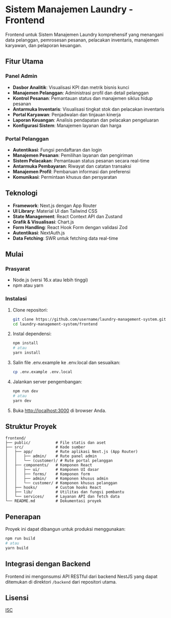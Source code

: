 # Sistem Manajemen Laundry - Frontend

Frontend untuk Sistem Manajemen Laundry komprehensif yang menangani data pelanggan, pemrosesan pesanan, pelacakan inventaris, manajemen karyawan, dan pelaporan keuangan.

## Fitur Utama

### Panel Admin

- **Dasbor Analitik**: Visualisasi KPI dan metrik bisnis kunci
- **Manajemen Pelanggan**: Administrasi profil dan detail pelanggan
- **Kontrol Pesanan**: Pemantauan status dan manajemen siklus hidup pesanan
- **Antarmuka Inventaris**: Visualisasi tingkat stok dan pelacakan inventaris
- **Portal Karyawan**: Penjadwalan dan tinjauan kinerja
- **Laporan Keuangan**: Analisis pendapatan dan pelacakan pengeluaran
- **Konfigurasi Sistem**: Manajemen layanan dan harga

### Portal Pelanggan

- **Autentikasi**: Fungsi pendaftaran dan login
- **Manajemen Pesanan**: Pemilihan layanan dan pengiriman
- **Sistem Pelacakan**: Pemantauan status pesanan secara real-time
- **Antarmuka Pembayaran**: Riwayat dan catatan transaksi
- **Manajemen Profil**: Pembaruan informasi dan preferensi
- **Komunikasi**: Permintaan khusus dan persyaratan

## Teknologi

- **Framework**: Next.js dengan App Router
- **UI Library**: Material UI dan Tailwind CSS
- **State Management**: React Context API dan Zustand
- **Grafik & Visualisasi**: Chart.js
- **Form Handling**: React Hook Form dengan validasi Zod
- **Autentikasi**: NextAuth.js
- **Data Fetching**: SWR untuk fetching data real-time

## Mulai

### Prasyarat

- Node.js (versi 16.x atau lebih tinggi)
- npm atau yarn

### Instalasi

1. Clone repositori:
   ```bash
   git clone https://github.com/username/laundry-management-system.git
   cd laundry-management-system/frontend
   ```

2. Instal dependensi:
   ```bash
   npm install
   # atau
   yarn install
   ```

3. Salin file .env.example ke .env.local dan sesuaikan:
   ```bash
   cp .env.example .env.local
   ```

4. Jalankan server pengembangan:
   ```bash
   npm run dev
   # atau
   yarn dev
   ```

5. Buka [http://localhost:3000](http://localhost:3000) di browser Anda.

## Struktur Proyek

```
frontend/
├── public/           # File statis dan aset
├── src/              # Kode sumber
│   ├── app/          # Rute aplikasi Next.js (App Router)
│   │   ├── admin/    # Rute panel admin
│   │   └── (customer)/ # Rute portal pelanggan
│   ├── components/   # Komponen React
│   │   ├── ui/       # Komponen UI dasar
│   │   ├── forms/    # Komponen form
│   │   ├── admin/    # Komponen khusus admin
│   │   └── customer/ # Komponen khusus pelanggan
│   ├── hooks/        # Custom hooks React
│   ├── lib/          # Utilitas dan fungsi pembantu
│   └── services/     # Layanan API dan fetch data
└── README.md         # Dokumentasi proyek
```

## Penerapan

Proyek ini dapat dibangun untuk produksi menggunakan:

```bash
npm run build
# atau
yarn build
```

## Integrasi dengan Backend

Frontend ini mengonsumsi API RESTful dari backend NestJS yang dapat ditemukan di direktori `/backend` dari repositori utama.

## Lisensi

[ISC](LICENSE)
